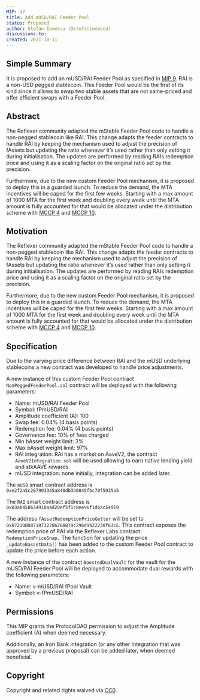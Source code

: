 ```yaml
---
MIP: 17
title: Add mUSD/RAI Feeder Pool
status: Proposed
author: Stefan Ionescu (@stefanionescu)
discussions-to:
created: 2021-10-11
---
```


## Simple Summary

It is proposed to add an mUSD/RAI Feeder Pool as specified in [MIP 9](./mip-9). RAI is a non-USD pegged stablecoin. This Feeder Pool would be the first of its kind since it allows to swap two stable assets that are not same-priced and offer efficient swaps with a Feeder Pool.

## Abstract

The Reflexer community adapted the mStable Feeder Pool code to handle a non-pegged stablecoin like RAI. This change adapts the feeder contracts to handle RAI by keeping the mechanism used to adjust the precision of fAssets but updating the ratio whenever it’s used rather than only setting it during initialisation. The updates are performed by reading RAIs redemption price and using it as a scaling factor on the original ratio set by the precision.

Furthermore, due to the new custom Feeder Pool mechanism, it is proposed to deploy this in a guarded launch. To reduce the demand, the MTA incentives will be caped for the first few weeks. Starting with a max amount of 1000 MTA for the first week and doubling every week until the MTA amount is fully accounted for that would be allocated under the distribution scheme with [MCCP 4](https://mips.mstable.org/MCCP/mccp-4.html) and [MCCP 10](https://mips.mstable.org/MCCP/mccp-10.html).

## Motivation

The Reflexer community adapted the mStable Feeder Pool code to handle a non-pegged stablecoin like RAI. This change adapts the feeder contracts to handle RAI by keeping the mechanism used to adjust the precision of fAssets but updating the ratio whenever it’s used rather than only setting it during initialisation. The updates are performed by reading RAIs redemption price and using it as a scaling factor on the original ratio set by the precision.

Furthermore, due to the new custom Feeder Pool mechanism, it is proposed to deploy this in a guarded launch. To reduce the demand, the MTA incentives will be caped for the first few weeks. Starting with a max amount of 1000 MTA for the first week and doubling every week until the MTA amount is fully accounted for that would be allocated under the distribution scheme with [MCCP 4](https://mips.mstable.org/MCCP/mccp-4.html) and [MCCP 10](https://mips.mstable.org/MCCP/mccp-10.html).

## Specification

Due to the varying price difference between RAI and the mUSD underlying stablecoins a new contract was developed to handle price adjustments.

A new instance of this custom Feeder Pool contract `NonPeggedFeederPool.sol` contract will be deployed with the following parameters:

- Name: mUSD/RAI Feeder Pool
- Symbol: fPmUSD/RAI
- Amplitude coefficient (A): 100
- Swap fee: 0.04% (4 basis points)
- Redemption fee: 0.04% (4 basis points)
- Governance fee: 10% of fees charged
- Min bAsset weight limit: 3%
- Max bAsset weight limit: 97%
- RAI integration: RAI has a market on AaveV2, the contract `AaveV2Integration.sol` will be used allowing to earn native lending yield and stkAAVE rewards.
- mUSD integration: none initially, integration can be added later.

The `mUSD` smart contract address is `0xe2f2a5c287993345a840db3b0845fbc70f5935a5`

The `RAI` smart contract address is `0x03ab458634910aad20ef5f1c8ee96f1d6ac54919`

The address `fAssetRedemptionPriceGetter` will be set to `0x07210B8871073228626AB79c296d9b22238f63cE`. This contract exposes the redemption price of RAI via the Reflexer Labs contract: `RedemptionPriceSnap.` The function for updating the price `_updateBassetData()` has been added to the custom Feeder Pool contract to update the price before each action.

A new instance of the contract `BoostedDualVault` for the vault for the mUSD/RAI Feeder Pool will be deployed to accommodate dual rewards with the following parameters:

- Name: v-mUSD/RAI fPool Vault
- Symbol: v-fPmUSD/RAI

## Permissions

This MIP grants the ProtocolDAO permission to adjust the Amplitude coefficient (A) when deemed necessary.

Additionally, an Iron Bank integration (or any other Integration that was approved by a previous proposal) can be added later, when deemed beneficial.

## Copyright

Copyright and related rights waived via [CC0](https://creativecommons.org/publicdomain/zero/1.0/).
